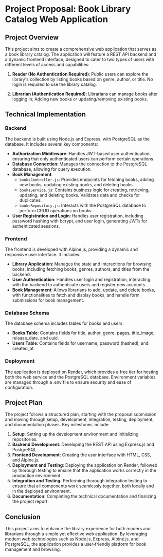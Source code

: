 # Project Proposal: Book Library Catalog Web Application

## Project Overview
This project aims to create a comprehensive web application that serves as a book library catalog. The application will feature a REST API backend and a dynamic frontend interface, designed to cater to two types of users with different levels of access and capabilities:

1. **Reader (No Authentication Required)**: Public users can explore the library's collection by listing books based on genre, author, or title. No login is required to use the library catalog.

2. **Librarian (Authentication Required)**: Librarians can manage books after logging in; Adding new books or updating/removing existing books.

## Technical Implementation

### Backend
The backend is built using Node.js and Express, with PostgreSQL as the database. It includes several key components:

- **Authorization Middleware**: Handles JWT-based user authentication, ensuring that only authenticated users can perform certain operations.
- **Database Connection**: Manages the connection to the PostgreSQL database, allowing for query execution.
- **Book Management**: 
  - `booksController.js`: Provides endpoints for fetching books, adding new books, updating existing books, and deleting books.
  - `booksService.js`: Contains business logic for creating, retrieving, updating, and deleting books. Validates data and checks for duplicates.
  - `booksRepository.js`: Interacts with the PostgreSQL database to perform CRUD operations on books.
- **User Registration and Login**: Handles user registration, including password hashing with bcrypt, and user login, generating JWTs for authenticated sessions.

### Frontend
The frontend is developed with Alpine.js, providing a dynamic and responsive user interface. It includes:
- **Library Application**: Manages the state and interactions for browsing books, including fetching books, genres, authors, and titles from the backend.
- **User Authentication**: Handles user login and registration, interacting with the backend to authenticate users and register new accounts.
- **Book Management**: Allows librarians to add, update, and delete books, with functionalities to fetch and display books, and handle form submissions for book management.

### Database Schema
The database schema includes tables for books and users:
- **Books Table**: Contains fields for title, author, genre, pages, title_image, release_date, and uuid.
- **Users Table**: Contains fields for username, password (hashed), and created_at.

### Deployment
The application is deployed on Render, which provides a free tier for hosting both the web service and the PostgreSQL database. Environment variables are managed through a .env file to ensure security and ease of configuration.

## Project Plan
The project follows a structured plan, starting with the proposal submission and moving through setup, development, integration, testing, deployment, and documentation phases. Key milestones include:
1. **Setup**: Setting up the development environment and initializing repositories.
2. **Backend Development**: Developing the REST API using Express.js and PostgreSQL.
3. **Frontend Development**: Creating the user interface with HTML, CSS, and Alpine.js.
4. **Deployment and Testing**: Deploying the application on Render, followed by thorough testing to ensure that the application works correctly in the production environment.
5. **Integration and Testing**: Performing thorough integration testing to ensure that all components work seamlessly together, both locally and in the deployed environment.
6. **Documentation**: Completing the technical documentation and finalizing the project report.

## Conclusion
This project aims to enhance the library experience for both readers and librarians through a simple yet effective web application. By leveraging modern web technologies such as Node.js, Express, Alpine.js, and PostgreSQL, the application provides a user-friendly platform for book management and browsing.